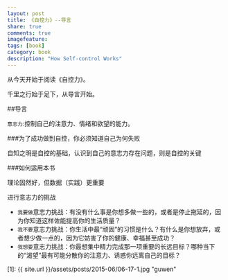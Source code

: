 ```yaml
---
layout: post
title: 《自控力》--导言
share: true
comments: true
imagefeature:
tags: [book]
category: book
description: "How Self-control Works"
---
```


从今天开始于阅读《自控力》。

千里之行始于足下，从导言开始。

<!--more-->

##导言

`意志力`:控制自己的注意力、情绪和欲望的能力。

###为了成功做到自控，你必须知道自己为何失败

自知之明是自控的基础，认识到自己的意志力存在问题，则是自控的关键

###如何运用本书

理论固然好，但数据（实践）更重要

进行意志力的挑战

* `我要做`意志力挑战：有没有什么事是你想多做一些的，或者是停止拖延的，因为你知道这样佐能提高你的生活质量？
* `我不要`意志力挑战：你生活中最“顽固”的习惯是什么？有什么是你想放弃，或者想少做一点的，因为它妨害了你的健康、幸福甚至成功？
* `我想要`意志力挑战：你最想集中精力完成那一项重要的长远目标？哪种当下的“渴望”最有可能分散你的注意力、诱惑你远离自己的目标？



[1]: {{ site.url }}/assets/posts/2015-06/06-17-1.jpg "guwen"




